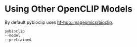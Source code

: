 # Using Other OpenCLIP Models
By default pybioclip uses [hf-hub:imageomics/bioclip](https://huggingface.co/imageomics/bioclip).

```
pybioclip
--model
--pretrained 
```
